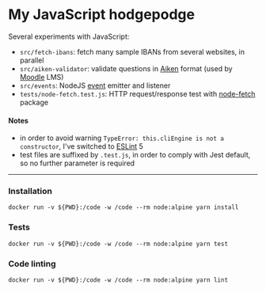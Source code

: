 # My JavaScript hodgepodge

Several experiments with JavaScript:

 * `src/fetch-ibans`: fetch many sample IBANs from several websites, in parallel
 * `src/aiken-validator`: validate questions in [Aiken](https://docs.moodle.org/38/en/Aiken_format) format (used by [Moodle](https://docs.moodle.org) LMS)
 * `src/events`: NodeJS [event](https://nodejs.org/api/events.html) emitter and listener
 * `tests/node-fetch.test.js`: HTTP request/response test with [node-fetch](https://www.npmjs.com/package/node-fetch) package

#### Notes

 * in order to avoid warning `TypeError: this.cliEngine is not a constructor`, I've switched to [ESLint](https://eslint.org) 5
 * test files are suffixed by `.test.js`, in order to comply with Jest default, so no further parameter is required

----

### Installation

    docker run -v ${PWD}:/code -w /code --rm node:alpine yarn install

### Tests

    docker run -v ${PWD}:/code -w /code --rm node:alpine yarn test

### Code linting

    docker run -v ${PWD}:/code -w /code --rm node:alpine yarn lint